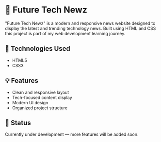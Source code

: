 # 📰 Future Tech Newz

"Future Tech Newz" is a modern and responsive news website designed to display the latest and trending technology news. Built using HTML and CSS this project is part of my web development learning journey.

## 🔧 Technologies Used
- HTML5  
- CSS3  
## 💡 Features
- Clean and responsive layout
- Tech-focused content display
- Modern UI design
- Organized project structure

## 🚀 Status
Currently under development — more features will be added soon.

